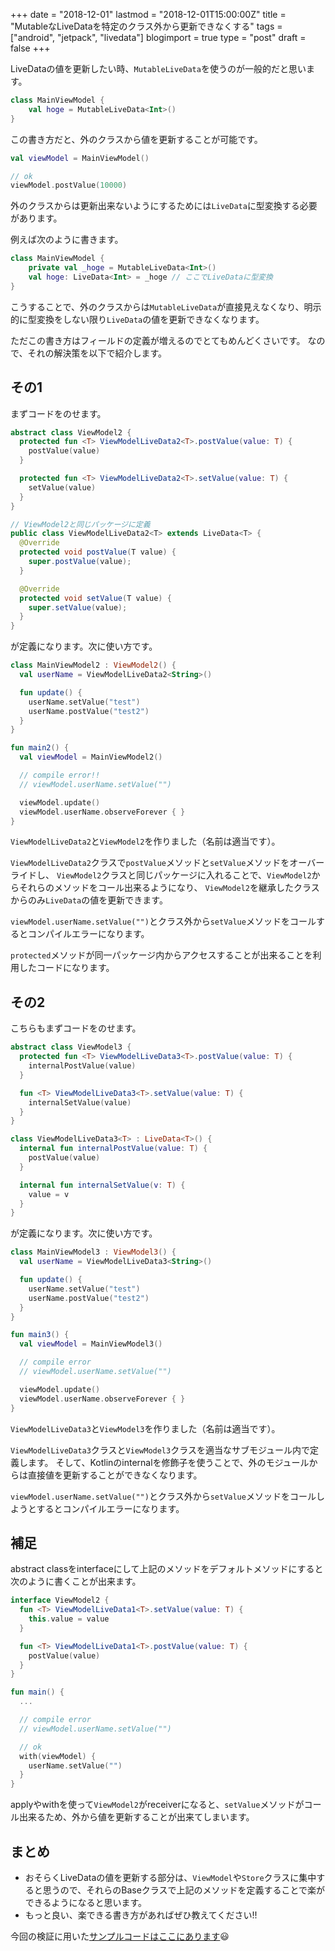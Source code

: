 +++
date = "2018-12-01"
lastmod = "2018-12-01T15:00:00Z"
title = "MutableなLiveDataを特定のクラス外から更新できなくする"
tags = ["android", "jetpack", "livedata"]
blogimport = true
type = "post"
draft = false
+++

LiveDataの値を更新したい時、`MutableLiveData`を使うのが一般的だと思います。

```kotlin
class MainViewModel {
    val hoge = MutableLiveData<Int>()
}
```

この書き方だと、外のクラスから値を更新することが可能です。

```kotlin
val viewModel = MainViewModel()

// ok
viewModel.postValue(10000)
```

外のクラスからは更新出来ないようにするためには`LiveData`に型変換する必要があります。

例えば次のように書きます。

```kotlin
class MainViewModel {
    private val _hoge = MutableLiveData<Int>()
    val hoge: LiveData<Int> = _hoge // ここでLiveDataに型変換
}
```

こうすることで、外のクラスからは`MutableLiveData`が直接見えなくなり、明示的に型変換をしない限り`LiveData`の値を更新できなくなります。

ただこの書き方はフィールドの定義が増えるのでとてもめんどくさいです。
なので、それの解決策を以下で紹介します。

## その1

まずコードをのせます。

```kotlin
abstract class ViewModel2 {
  protected fun <T> ViewModelLiveData2<T>.postValue(value: T) {
    postValue(value)
  }

  protected fun <T> ViewModelLiveData2<T>.setValue(value: T) {
    setValue(value)
  }
}
```

```java
// ViewModel2と同じパッケージに定義
public class ViewModelLiveData2<T> extends LiveData<T> {
  @Override
  protected void postValue(T value) {
    super.postValue(value);
  }

  @Override
  protected void setValue(T value) {
    super.setValue(value);
  }
}
```

が定義になります。次に使い方です。

```kotlin
class MainViewModel2 : ViewModel2() {
  val userName = ViewModelLiveData2<String>()

  fun update() {
    userName.setValue("test")
    userName.postValue("test2")
  }
}

fun main2() {
  val viewModel = MainViewModel2()

  // compile error!!
  // viewModel.userName.setValue("")

  viewModel.update()
  viewModel.userName.observeForever { }
}
```

`ViewModelLiveData2`と`ViewModel2`を作りました（名前は適当です）。

`ViewModelLiveData2`クラスで`postValue`メソッドと`setValue`メソッドをオーバーライドし、
`ViewModel2`クラスと同じパッケージに入れることで、`ViewModel2`からそれらのメソッドをコール出来るようになり、
`ViewModel2`を継承したクラスからのみ`LiveData`の値を更新できます。

`viewModel.userName.setValue("")`とクラス外から`setValue`メソッドをコールするとコンパイルエラーになります。

`protected`メソッドが同一パッケージ内からアクセスすることが出来ることを利用したコードになります。

## その2

こちらもまずコードをのせます。

```kotlin
abstract class ViewModel3 {
  protected fun <T> ViewModelLiveData3<T>.postValue(value: T) {
    internalPostValue(value)
  }

  fun <T> ViewModelLiveData3<T>.setValue(value: T) {
    internalSetValue(value)
  }
}
```

```kotlin
class ViewModelLiveData3<T> : LiveData<T>() {
  internal fun internalPostValue(value: T) {
    postValue(value)
  }

  internal fun internalSetValue(v: T) {
    value = v
  }
}
```

が定義になります。次に使い方です。

```kotlin
class MainViewModel3 : ViewModel3() {
  val userName = ViewModelLiveData3<String>()

  fun update() {
    userName.setValue("test")
    userName.postValue("test2")
  }
}

fun main3() {
  val viewModel = MainViewModel3()

  // compile error
  // viewModel.userName.setValue("")

  viewModel.update()
  viewModel.userName.observeForever { }
}
```

`ViewModelLiveData3`と`ViewModel3`を作りました（名前は適当です）。

`ViewModelLiveData3`クラスと`ViewModel3`クラスを適当なサブモジュール内で定義します。
そして、Kotlinのinternalを修飾子を使うことで、外のモジュールからは直接値を更新することができなくなります。

`viewModel.userName.setValue("")`とクラス外から`setValue`メソッドをコールしようとするとコンパイルエラーになります。

## 補足

abstract classをinterfaceにして上記のメソッドをデフォルトメソッドにすると次のように書くことが出来ます。

```kotlin
interface ViewModel2 {
  fun <T> ViewModelLiveData1<T>.setValue(value: T) {
    this.value = value
  }

  fun <T> ViewModelLiveData1<T>.postValue(value: T) {
    postValue(value)
  }
}

fun main() {
  ...

  // compile error
  // viewModel.userName.setValue("")

  // ok
  with(viewModel) {
    userName.setValue("")
  }
}
```

applyやwithを使って`ViewModel2`がreceiverになると、`setValue`メソッドがコール出来るため、外から値を更新することが出来てしまいます。

## まとめ

- おそらくLiveDataの値を更新する部分は、`ViewModel`や`Store`クラスに集中すると思うので、それらのBaseクラスで上記のメソッドを定義することで楽ができるようになると思います。
- もっと良い、楽できる書き方があればぜひ教えてください!!

今回の検証に用いた[サンプルコードはここにあります](https://github.com/satoshun-android-example/LiveDataRemoveUnderScoreExample)😃
